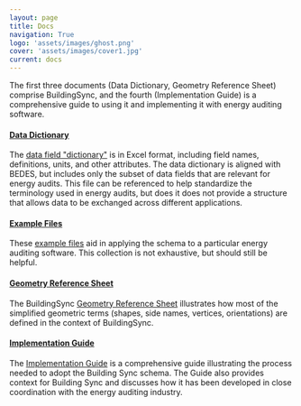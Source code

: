 ```yaml
---
layout: page
title: Docs
navigation: True
logo: 'assets/images/ghost.png'
cover: 'assets/images/cover1.jpg'
current: docs
---
```


The first three documents (Data Dictionary, Geometry Reference Sheet) comprise BuildingSync, and the fourth (Implementation Guide) is a comprehensive guide to using it and implementing it with energy auditing software.

#### [Data Dictionary](BuildingSync%20Data%20Dictionary%202.0.xlsx)
The [data field "dictionary"](BuildingSync%20Data%20Dictionary%202.0.xlsx) is in Excel format, including field names, definitions, units, and other attributes. The data dictionary is aligned with BEDES, but includes only the subset of data fields that are relevant for energy audits. This file can be referenced to help standardize the terminology used in energy audits, but does it does not provide a structure that allows data to be exchanged across different applications.

#### [Example Files](https://github.com/BuildingSync/schema/tree/develop/examples)
These [example files](https://github.com/BuildingSync/schema/tree/develop/examples) aid in applying the schema to a particular energy auditing software. This collection is not exhaustive, but should still be helpful.

#### [Geometry Reference Sheet](https://github.com/BuildingSync/schema/blob/develop/docs/Geometry%20Reference.pdf)
The BuildingSync [Geometry Reference Sheet](https://github.com/BuildingSync/schema/blob/develop/docs/Geometry%20Reference.pdf) illustrates how most of the simplified geometric terms (shapes, side names, vertices, orientations) are defined in the context of BuildingSync.

#### [Implementation Guide](BuildingSync%20v1.0-legacy%20Implementation%20Guide.pdf)
The [Implementation Guide](BuildingSync%20v1.0-legacy%20Implementation%20Guide.pdf) is a comprehensive guide illustrating the process needed to adopt the Building Sync schema. The Guide also provides context for Building Sync and discusses how it has been developed in close coordination with the energy auditing industry.
